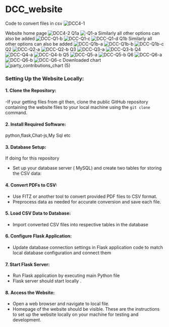 # DCC_website
Code to convert files in csv
![DCC4-1](https://github.com/LuvAg/DCC_website/assets/143330358/c8ff7bd8-7a24-47ab-9d37-4f9f870c1469)

Website home page
![DCC4-2](https://github.com/LuvAg/DCC_website/assets/143330358/40315f5f-d2cc-4f61-9518-8e68da81eef4)
Q1a
![-Q1-a](https://github.com/LuvAg/DCC_website/assets/143330358/cae0be32-cbff-4745-8f3c-10bef9c4179e)
Similarly all other options can also be added 
![DCC-Q1-b](https://github.com/LuvAg/DCC_website/assets/143330358/cf8b1f8f-2a1c-4929-9d19-80facb071856)
![DCC-Q1-c](https://github.com/LuvAg/DCC_website/assets/143330358/41d67c2c-ab4f-43a9-a0cc-eb045efabb95)
![DCC-Q1-d](https://github.com/LuvAg/DCC_website/assets/143330358/041147af-2d34-4092-9adf-f71810f917ce)
Q1b
Similarly all other options can also be added 
![DCC-Q1b-a](https://github.com/LuvAg/DCC_website/assets/143330358/8fbd7df2-9461-4b77-909c-12640ddc0830)
![DCC-Q1b-b](https://github.com/LuvAg/DCC_website/assets/143330358/76091978-350b-4a27-a38f-12abe5535197)
![DCC-Q1b-c](https://github.com/LuvAg/DCC_website/assets/143330358/f068fb61-47e0-4fc6-a107-e061bbffaa6b)
Q2
![DCC-Q2-a](https://github.com/LuvAg/DCC_website/assets/143330358/819da1b2-1565-4365-b8ee-e2fefc35043f)
![DCC-Q2-b](https://github.com/LuvAg/DCC_website/assets/143330358/ed99a76a-cc54-4bcc-99ea-925c78aa448e)
Q3
![DCC-Q3-a](https://github.com/LuvAg/DCC_website/assets/143330358/e833000d-9b8f-42fe-a68d-cd940a8d4fe5)
![DCC-Q3-b](https://github.com/LuvAg/DCC_website/assets/143330358/05bf6d00-7d15-482c-8ea9-e00180b96d69)
Q4
![DCC-Q4-a](https://github.com/LuvAg/DCC_website/assets/143330358/7793d705-cee6-4820-beac-c072eb3b8396)
![DCC-Q4-b](https://github.com/LuvAg/DCC_website/assets/143330358/19e6f2a1-eba4-4c98-8184-1fa64c976aaf)
Q5
![DCC-Q5-a](https://github.com/LuvAg/DCC_website/assets/143330358/a2be174d-53bd-4d30-8641-2b7525e8e9fd)
![DCC-Q5-b](https://github.com/LuvAg/DCC_website/assets/143330358/e6c606eb-d7f2-47cf-891d-eb6370cda8a8)
Q6
![DCC-Q6-a](https://github.com/LuvAg/DCC_website/assets/143330358/a75635b2-a580-46ae-ad36-a1048e58a35f)
![DCC-Q6-b](https://github.com/LuvAg/DCC_website/assets/143330358/aea2ae9a-38f5-4410-9d0d-203d87c3bf09)
![DCC-Q6-c](https://github.com/LuvAg/DCC_website/assets/143330358/2f5116c4-1845-43ea-ac7d-e789cf293e7e)
Downloaded chart
![party_contributions_chart (5)](https://github.com/LuvAg/DCC_website/assets/143330358/33e3b1e6-dd0d-4aa0-8315-685c1c57b389)
### Setting Up the Website Locally:

#### 1. Clone the Repository:
   -If your getting files from git then, clone the public GitHub repository containing the website files to your local machine using the `git clone` command.

#### 2. Install Required Software:
python,flask,Chat-js,My Sql etc

#### 3. Database Setup:
If doing for this repository
   - Set up your database server ( MySQL) and create two tables for storing the CSV data:
#### 4. Convert PDFs to CSV:
   - Use FITZ or another tool to convert provided PDF files to CSV format.
   - Preprocess data as needed for accurate conversion and save each file.

#### 5. Load CSV Data to Database:
   - Import converted CSV files into respective tables in the database

#### 6. Configure Flask Application:
   - Update database connection settings in Flask application code to match local database configuration and connect them

#### 7. Start Flask Server:
   - Run Flask application by executing main Python file 
   - Flask server should start locally .

#### 8. Access the Website:
   - Open a web browser and navigate to local file.
   - Homepage of the website should be visible.
These are the instructions to set up the website locally on your machine for testing and development.
